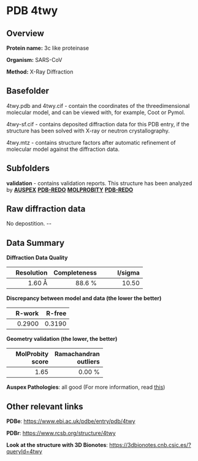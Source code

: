 # PDB 4twy

## Overview

**Protein name:** 3c like proteinase

**Organism:** SARS-CoV

**Method:** X-Ray Diffraction

## Basefolder

4twy.pdb and 4twy.cif - contain the coordinates of the threedimensional molecular model, and can be viewed with, for example, Coot or Pymol.

4twy-sf.cif - contains deposited diffraction data for this PDB entry, if the structure has been solved with X-ray or neutron crystallography.

4twy.mtz - contains structure factors after automatic refinement of molecular model against the diffraction data.

## Subfolders





**validation** - contains validation reports. This structure has been analyzed by [**AUSPEX**](https://github.com/thorn-lab/coronavirus_structural_task_force/tree/master/pdb/3c_like_proteinase/SARS-CoV/4twy/validation/auspex) [**PDB-REDO**](https://github.com/thorn-lab/coronavirus_structural_task_force/tree/master/pdb/3c_like_proteinase/SARS-CoV/4twy/validation/pdb-redo) [**MOLPROBITY**](https://github.com/thorn-lab/coronavirus_structural_task_force/tree/master/pdb/3c_like_proteinase/SARS-CoV/4twy/validation/molprobity) [**PDB-REDO**](https://github.com/thorn-lab/coronavirus_structural_task_force/blob/master/pdb/3c_like_proteinase/SARS-CoV/4twy/validation/Xtriage_output.log) 

## Raw diffraction data

No depostition. --<br> 

## Data Summary
**Diffraction Data Quality**

|   | Resolution | Completeness| I/sigma |
|---|-------------:|----------------:|--------------:|
|   |1.60 Å|88.6  %|<img width=50/>10.50|

**Discrepancy between model and data (the lower the better)**

|   | **R-work**| **R-free**   
|---|-------------:|----------------:|           
||  0.2900|  0.3190|

**Geometry validation (the lower, the better)**

|   |**MolProbity<br>score**| **Ramachandran<br>outliers** 
|---|-------------:|----------------:|
||  1.65|  0.00 %|

**Auspex Pathologies**: all good (For more information, read [this](https://github.com/thorn-lab/coronavirus_structural_task_force/blob/master/pdb/3c_like_proteinase/SARS-CoV/4twy/validation/auspex/4twy_auspex_comments.txt))

 



## Other relevant links 
**PDBe**:  https://www.ebi.ac.uk/pdbe/entry/pdb/4twy
 
**PDBr**: https://www.rcsb.org/structure/4twy 

**Look at the structure with 3D Bionotes**: https://3dbionotes.cnb.csic.es/?queryId=4twy

